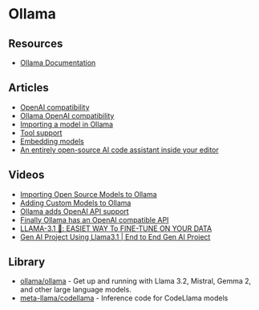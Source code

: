 # Ollama

## Resources
- [Ollama Documentation](https://github.com/ollama/ollama/tree/main/docs)

## Articles
- [OpenAI compatibility](https://ollama.com/blog/openai-compatibility)
- [Ollama OpenAI compatibility](https://github.com/ollama/ollama/blob/main/docs/openai.md)
- [Importing a model in Ollama](https://github.com/ollama/ollama/blob/main/docs/import.md)
- [Tool support](https://ollama.com/blog/tool-support)
- [Embedding models](https://ollama.com/blog/embedding-models)
- [An entirely open-source AI code assistant inside your editor](https://ollama.com/blog/continue-code-assistant)

## Videos
- [Importing Open Source Models to Ollama](https://www.youtube.com/watch?v=fnvZJU5Fj3Q)
- [Adding Custom Models to Ollama](https://www.youtube.com/watch?v=0ou51l-MLCo)
- [Ollama adds OpenAI API support](https://www.youtube.com/watch?v=Zgb2TjZ5zTk)
- [Finally Ollama has an OpenAI compatible API](https://www.youtube.com/watch?v=38jlvmBdBrU)
- [LLAMA-3.1 🦙: EASIET WAY To FINE-TUNE ON YOUR DATA](https://www.youtube.com/watch?v=rpAtVIZB72U)
- [Gen AI Project Using Llama3.1 | End to End Gen AI Project](https://www.youtube.com/watch?v=CO4E_9V6li0)

## Library
- [ollama/ollama](https://github.com/ollama/ollama) - Get up and running with Llama 3.2, Mistral, Gemma 2, and other large language models.
- [meta-llama/codellama](https://github.com/meta-llama/codellama) - Inference code for CodeLlama models